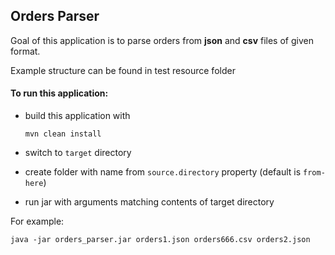 ## Orders Parser

Goal of this application is to parse orders from 
**json** and **csv** files of given format.

Example structure can be found in test resource folder

#### To run this application:
* build this application with

    `mvn clean install`
* switch to `target` directory
* create folder with name from `source.directory` property (default is `from-here`)
* run jar with arguments matching contents of target directory 

For example:

`java -jar orders_parser.jar orders1.json orders666.csv orders2.json`